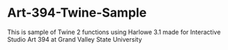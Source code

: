 # Art-394-Twine-Sample
This is sample of Twine 2 functions using Harlowe 3.1 made for Interactive Studio Art 394 at Grand Valley State University
